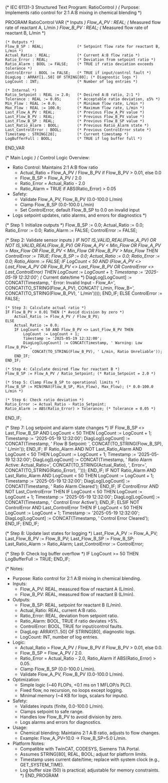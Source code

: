 (* IEC 61131-3 Structured Text Program: RatioControl *)
(* Purpose: Implements ratio control for 2:1 A:B mixing in chemical blending *)

PROGRAM RatioControl
VAR
    (* Inputs *)
    Flow_A_PV : REAL;               (* Measured flow rate of reactant A, L/min *)
    Flow_B_PV : REAL;               (* Measured flow rate of reactant B, L/min *)

    (* Outputs *)
    Flow_B_SP : REAL;               (* Setpoint flow rate for reactant B, L/min *)
    Actual_Ratio : REAL;            (* Current A:B flow ratio *)
    Ratio_Error : REAL;             (* Deviation from setpoint ratio *)
    Ratio_Alarm : BOOL := FALSE;    (* TRUE if ratio deviation exceeds tolerance *)
    ControlError : BOOL := FALSE;   (* TRUE if input/control fault *)
    DiagLog : ARRAY[1..50] OF STRING[80]; (* Diagnostic logs *)
    LogCount : INT;                 (* Number of log entries *)

    (* Internal *)
    Ratio_Setpoint : REAL := 2.0;   (* Desired A:B ratio, 2:1 *)
    Tolerance : REAL := 0.05;       (* Acceptable ratio deviation, ±5% *)
    Min_Flow : REAL := 0.0;         (* Minimum flow rate, L/min *)
    Max_Flow : REAL := 100.0;       (* Maximum flow rate, L/min *)
    Last_Flow_A_PV : REAL;          (* Previous Flow_A_PV value *)
    Last_Flow_B_PV : REAL;          (* Previous Flow_B_PV value *)
    Last_Flow_B_SP : REAL;          (* Previous Flow_B_SP value *)
    Last_Ratio_Alarm : BOOL;        (* Previous Ratio_Alarm state *)
    Last_ControlError : BOOL;       (* Previous ControlError state *)
    Timestamp : STRING[20];         (* Current timestamp *)
    LogBufferFull : BOOL;           (* TRUE if log buffer full *)
END_VAR

(* Main Logic *)
(* Control Logic Overview:
   - Ratio Control: Maintains 2:1 A:B flow ratio
     - Actual_Ratio = Flow_A_PV / Flow_B_PV if Flow_B_PV > 0.01, else 0.0
     - Flow_B_SP = Flow_A_PV / 2.0
     - Ratio_Error = Actual_Ratio - 2.0
     - Ratio_Alarm = TRUE if ABS(Ratio_Error) > 0.05
   - Safety:
     - Validate Flow_A_PV, Flow_B_PV (0.0-100.0 L/min)
     - Clamp Flow_B_SP (0.0-100.0 L/min)
     - Set ControlError, default Flow_B_SP to 0.0 on invalid input
   - Logs setpoint updates, ratio alarms, and errors for diagnostics
*)

(* Step 1: Initialize outputs *)
Flow_B_SP := 0.0;
Actual_Ratio := 0.0;
Ratio_Error := 0.0;
Ratio_Alarm := FALSE;
ControlError := FALSE;

(* Step 2: Validate sensor inputs *)
IF NOT IS_VALID_REAL(Flow_A_PV) OR NOT IS_VALID_REAL(Flow_B_PV) OR
   Flow_A_PV < Min_Flow OR Flow_A_PV > Max_Flow OR 
   Flow_B_PV < Min_Flow OR Flow_B_PV > Max_Flow THEN
    ControlError := TRUE;
    Flow_B_SP := 0.0;
    Actual_Ratio := 0.0;
    Ratio_Error := 0.0;
    Ratio_Alarm := FALSE;
    IF LogCount < 50 AND (Flow_A_PV <> Last_Flow_A_PV OR 
                          Flow_B_PV <> Last_Flow_B_PV OR 
                          ControlError <> Last_ControlError) THEN
        LogCount := LogCount + 1;
        Timestamp := '2025-05-19 12:32:00'; (* Current date/time *)
        DiagLog[LogCount] := CONCAT(Timestamp, ' Error: Invalid Input - Flow_A=', 
            CONCAT(TO_STRING(Flow_A_PV), CONCAT(' L/min, Flow_B=', 
            CONCAT(TO_STRING(Flow_B_PV), ' L/min'))));
    END_IF;
ELSE
    ControlError := FALSE;

    (* Step 3: Calculate actual ratio *)
    IF Flow_B_PV > 0.01 THEN (* Avoid division by zero *)
        Actual_Ratio := Flow_A_PV / Flow_B_PV;
    ELSE
        Actual_Ratio := 0.0;
        IF LogCount < 50 AND Flow_B_PV <> Last_Flow_B_PV THEN
            LogCount := LogCount + 1;
            Timestamp := '2025-05-19 12:32:00';
            DiagLog[LogCount] := CONCAT(Timestamp, ' Warning: Low Flow_B_PV=', 
                CONCAT(TO_STRING(Flow_B_PV), ' L/min, Ratio Unreliable'));
        END_IF;
    END_IF;

    (* Step 4: Calculate desired flow for reactant B *)
    Flow_B_SP := Flow_A_PV / Ratio_Setpoint; (* Ratio_Setpoint = 2.0 *)

    (* Step 5: Clamp Flow_B_SP to operational limits *)
    Flow_B_SP := MIN(MAX(Flow_B_SP, Min_Flow), Max_Flow); (* 0.0-100.0 L/min *)

    (* Step 6: Check ratio deviation *)
    Ratio_Error := Actual_Ratio - Ratio_Setpoint;
    Ratio_Alarm := ABS(Ratio_Error) > Tolerance; (* Tolerance = 0.05 *)
END_IF;

(* Step 7: Log setpoint and alarm state changes *)
IF Flow_B_SP <> Last_Flow_B_SP AND LogCount < 50 THEN
    LogCount := LogCount + 1;
    Timestamp := '2025-05-19 12:32:00';
    DiagLog[LogCount] := CONCAT(Timestamp, ' Flow B Setpoint: ', 
        CONCAT(TO_STRING(Flow_B_SP), ' L/min'));
END_IF;
IF Ratio_Alarm AND NOT Last_Ratio_Alarm AND LogCount < 50 THEN
    LogCount := LogCount + 1;
    Timestamp := '2025-05-19 12:32:00';
    DiagLog[LogCount] := CONCAT(Timestamp, ' Ratio Alarm Active: Actual_Ratio=', 
        CONCAT(TO_STRING(Actual_Ratio), ', Error=', 
        CONCAT(TO_STRING(Ratio_Error), '')));
END_IF;
IF NOT Ratio_Alarm AND Last_Ratio_Alarm AND LogCount < 50 THEN
    LogCount := LogCount + 1;
    Timestamp := '2025-05-19 12:32:00';
    DiagLog[LogCount] := CONCAT(Timestamp, ' Ratio Alarm Cleared');
END_IF;
IF ControlError AND NOT Last_ControlError THEN
    IF LogCount < 50 THEN
        LogCount := LogCount + 1;
        Timestamp := '2025-05-19 12:32:00';
        DiagLog[LogCount] := CONCAT(Timestamp, ' Control Error Active');
    END_IF;
ELSIF NOT ControlError AND Last_ControlError THEN
    IF LogCount < 50 THEN
        LogCount := LogCount + 1;
        Timestamp := '2025-05-19 12:32:00';
        DiagLog[LogCount] := CONCAT(Timestamp, ' Control Error Cleared');
    END_IF;
END_IF;

(* Step 8: Update last states for logging *)
Last_Flow_A_PV := Flow_A_PV;
Last_Flow_B_PV := Flow_B_PV;
Last_Flow_B_SP := Flow_B_SP;
Last_Ratio_Alarm := Ratio_Alarm;
Last_ControlError := ControlError;

(* Step 9: Check log buffer overflow *)
IF LogCount >= 50 THEN
    LogBufferFull := TRUE;
END_IF;

(* Notes:
   - Purpose: Ratio control for 2:1 A:B mixing in chemical blending.
   - Inputs:
     - Flow_A_PV: REAL, measured flow of reactant A (L/min).
     - Flow_B_PV: REAL, measured flow of reactant B (L/min).
   - Outputs:
     - Flow_B_SP: REAL, setpoint for reactant B (L/min).
     - Actual_Ratio: REAL, current A:B ratio.
     - Ratio_Error: REAL, deviation from setpoint ratio.
     - Ratio_Alarm: BOOL, TRUE if ratio deviates >5%.
     - ControlError: BOOL, TRUE for input/control faults.
     - DiagLog: ARRAY[1..50] OF STRING[80], diagnostic logs.
     - LogCount: INT, number of log entries.
   - Logic:
     - Actual_Ratio = Flow_A_PV / Flow_B_PV if Flow_B_PV > 0.01, else 0.0.
     - Flow_B_SP = Flow_A_PV / 2.0.
     - Ratio_Error = Actual_Ratio - 2.0, Ratio_Alarm if ABS(Ratio_Error) > 0.05.
     - Clamp Flow_B_SP (0.0-100.0 L/min).
     - Validate Flow_A_PV, Flow_B_PV (0.0-100.0 L/min).
   - Optimization:
     - Simple logic (~40 FLOPs, <0.1 ms on 1 MFLOP/s PLC).
     - Fixed flow, no recursion, no loops except logging.
     - Minimal memory (~4 KB for logs, scalars for inputs).
   - Safety:
     - Validates inputs (finite, 0.0-100.0 L/min).
     - Clamps setpoint to safe range.
     - Handles low Flow_B_PV to avoid division by zero.
     - Logs alarms and errors for diagnostics.
   - Usage:
     - Chemical blending: Maintains 2:1 A:B ratio, adjusts to flow changes.
     - Example: Flow_A_PV=10.0 → Flow_B_SP=5.0 L/min.
   - Platform Notes:
     - Compatible with TwinCAT, CODESYS, Siemens TIA Portal.
     - Assumes STRING[80], REAL, BOOL; adjust for platform limits.
     - Timestamp uses current date/time; replace with system clock (e.g., GET_SYSTEM_TIME).
     - Log buffer size (50) is practical; adjustable for memory constraints.
*)
END_PROGRAM
